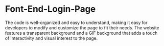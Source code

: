 # Font-End-Login-Page
The code is well-organized and easy to understand, making it easy for developers to modify and customize the page to fit their needs. The website features a transparent background and a GIF background that adds a touch of interactivity and visual interest to the page.
